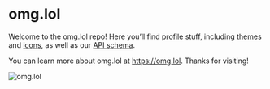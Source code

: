 # omg.lol

Welcome to the omg.lol repo! Here you’ll find [profile](https://github.com/neatnik/omg.lol/tree/main/profiles) stuff, including [themes](https://github.com/neatnik/omg.lol/tree/main/profiles/themes) and [icons](https://github.com/neatnik/omg.lol/tree/main/profiles/icons), as well as our [API schema](https://github.com/neatnik/omg.lol/tree/main/api).

You can learn more about omg.lol at https://omg.lol. Thanks for visiting!

![omg.lol]([http://url/to/img.png](https://static.omg.lol/img/social_card_2022-06-23.png))

